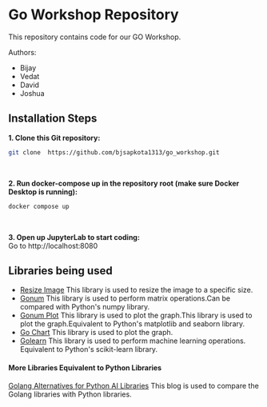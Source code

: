 # Go Workshop Repository

This repository contains code for our GO Workshop. <br>

Authors:
- Bijay
- Vedat
- David
- Joshua

## Installation Steps
**1. Clone this Git repository:** <br>
```sh 
git clone  https://github.com/bjsapkota1313/go_workshop.git
```
<br>

**2. Run docker-compose up in the repository root (make sure Docker Desktop is running):** <br>

```sh
docker compose up
```
<br>

**3. Open up JupyterLab to start coding:** <br>
Go to http://localhost:8080<br>



## Libraries being used

* <a href="https://github.com/nfnt/resize">Resize Image</a> This library is used to resize the image
  to a specific size.
* <a href="https://www.gonum.org/">Gonum</a> This library is used to perform matrix operations.Can
  be compared with Python's numpy library.
* <a href="https://github.com/gonum/plot">Gonum Plot</a> This library is used to plot the
  graph.This library is used to plot the graph.Equivalent to Python's matplotlib and seaborn
  library.
* <a href="https://github.com/wcharczuk/go-chart">Go Chart</a> This library is used to plot the
  graph.
* <a href="https://github.com/sjwhitworth/golearn">Golearn</a> This library is used to perform
  machine learning operations. Equivalent to Python's scikit-learn library.

#### More Libraries Equivalent to Python Libraries
<a href="https://altafino.com/blog/golang-alternatives-for-python-ai-libraries/">Golang Alternatives for Python AI Libraries</a> This blog is used to compare the Golang libraries with Python libraries.
